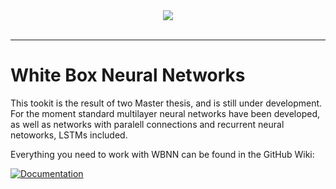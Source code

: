 <div align="center">
  <img src="https://raw.githubusercontent.com/wiki/develask/White-Box-Neural-Networks/wbnn_logo.png"><br><br>
</div>

-----------------

# White Box Neural Networks

This tookit is the result of two Master thesis, and is still under development. For the moment standard multilayer neural networks have been developed, as well as networks with paralell connections and recurrent neural netoworks, LSTMs included.

Everything you need to work with WBNN can be found in the GitHub Wiki:

[![Documentation](https://img.shields.io/badge/api-reference-blue.svg)](https://github.com/develask/White-Box-Neural-Networks/wiki)

